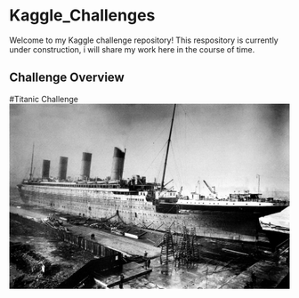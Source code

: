 # Kaggle_Challenges

Welcome to my Kaggle challenge repository!
This respository is currently under construction, i will share my work here in the course of time.

## Challenge Overview

#Titanic Challenge
![Titanc Challenge](/99_images/01_Titanic.jpg)
